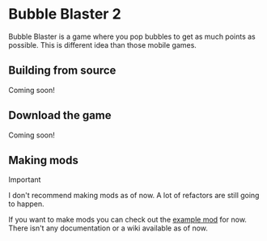 # Bubble Blaster 2
Bubble Blaster is a game where you pop bubbles to get as much points as possible. This is different idea than those mobile games.

## Building from source
Coming soon!

## Download the game
Coming soon!

## Making mods
> [!IMPORTANT]  
> I don't recommend making mods as of now. A lot of refactors are still going to happen.

If you want to make mods you can check out the [example mod](https://github.com/Ultreon/bubble-blaster-examplemod) for now.  
There isn't any documentation or a wiki available as of now.  
